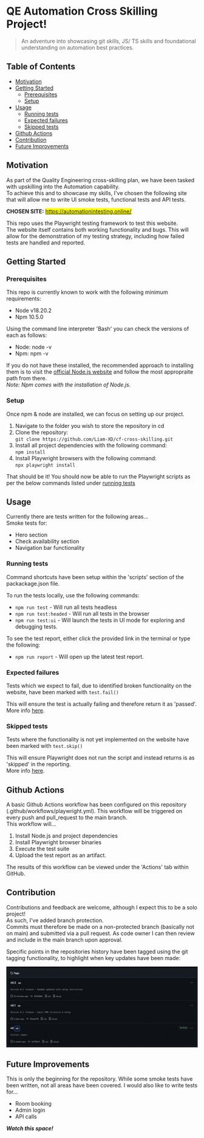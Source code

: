 # QE Automation Cross Skilling Project!

> An adventure into showcasing git skills, JS/ TS skills and foundational understanding on automation best practices.

## Table of Contents

- [Motivation](#motivation)
- [Getting Started](#getting-started)
  - [Prerequisites](#prerequisites)
  - [Setup](#setup)
- [Usage](#usage)
  - [Running tests](#running-tests)
  - [Expected failures](#expected-failures)
  - [Skipped tests](#skipped-tests)
- [Github Actions](#github-actions)
- [Contribution](#contribution)
- [Future Improvements](#future-improvements)

## Motivation

As part of the Quality Engineering cross-skilling plan, we have been tasked with upskilling into the Automation capability.  
To achieve this and to showcase my skills, I've chosen the following site that will allow me to write UI smoke tests, functional tests and API tests.

**CHOSEN SITE:** <mark>https://automationintesting.online/</mark>

This repo uses the Playwright testing framework to test this website.  
The website itself contains both working functionality and bugs. This will allow for the demonstration of my testing strategy, including how failed tests are handled and reported.

## Getting Started

### Prerequisites

This repo is currently known to work with the following minimum requirements:

- Node v18.20.2
- Npm 10.5.0

Using the command line interpreter 'Bash' you can check the versions of each as follows:

- Node: node -v
- Npm: npm -v

If you do not have these installed, the recommended approach to installing them is to visit the [official Node.js website](https://nodejs.org/en) and follow the most appropraite path from there.  
_Note: Npm comes with the installation of Node.js._

### Setup

Once npm & node are installed, we can focus on setting up our project.

1. Navigate to the folder you wish to store the repository in
   cd <your-project-directory>
2. Clone the repository:  
   `git clone https://github.com/Liam-XD/cf-cross-skilling.git`
3. Install all project dependencies with the following command:  
   `npm install`
4. Install Playwright browsers with the following command:  
   `npx playwright install`

That should be it! You should now be able to run the Playwright scripts as per the below commands listed under [running tests](#running-tests)

## Usage

Currently there are tests written for the following areas...  
Smoke tests for:

- Hero section
- Check availability section
- Navigation bar functionality

### Running tests

Command shortcuts have been setup within the 'scripts' section of the packackage.json file.

To run the tests locally, use the following commands:

- `npm run test` - Will run all tests headless
- `npm run test:headed` - Will run all tests in the browser
- `npm run test:ui` - Will launch the tests in UI mode for exploring and debugging tests.

To see the test report, either click the provided link in the terminal or type the following:

- `npm run report` - Will open up the latest test report.

### Expected failures

Tests which we expect to fail, due to identified broken functionality on the website, have been marked with `test.fail()`

This will ensure the test is actually failing and therefore return it as 'passed'.  
More info [here](https://playwright.dev/docs/api/class-test#test-fail).

### Skipped tests

Tests where the functionality is not yet implemented on the website have been marked with `test.skip()`

This will ensure Playwright does not run the script and instead returns is as 'skipped' in the reporting.  
More info [here](https://playwright.dev/docs/api/class-test#test-skip).

## Github Actions

A basic Github Actions workflow has been configured on this repository (.github/workflows/playwright.yml). This workflow will be triggered on every push and pull_request to the main branch.  
This workflow will...

1. Install Node.js and project dependencies
2. Install Playwright browser binaries
3. Execute the test suite
4. Upload the test report as an artifact.

The results of this workflow can be viewed under the 'Actions' tab within GitHub.

## Contribution

Contributions and feedback are welcome, although I expect this to be a solo project!  
As such, I've added branch protection.  
Commits must therefore be made on a non-protected branch (basically not on main) and submitted via a pull request. As code owner I can then review and include in the main branch upon approval.

Specific points in the repositories history have been tagged using the git tagging functionality, to highlight when key updates have been made:

![Image of repository tagging history](media/git-tagging-history.png)

## Future Improvements

This is only the beginning for the repository.
While some smoke tests have been written, not all areas have been covered.
I would also like to write tests for...

- Room booking
- Admin login
- API calls

_**Watch this space!**_
